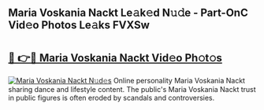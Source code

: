 ## Maria Voskania Nackt Le𝚊k𝚎d N𝚞𝚍e - Part-OnC Vid𝚎o Photos Le𝚊ks FVXSw

# <h2><a href="http://fb79b7x.evod.top/?m=Maria+Voskania+Nackt">🔗 👉🔴 Maria Voskania Nackt Vid𝚎o Ph𝚘t𝚘s</a></h2>

[![Maria Voskania Nackt N𝚞d𝚎s](https://i.imgur.com/8V9OHl7.gif)](http://fb79b7x.evod.top/?m=Maria+Voskania+Nackt)
Online personality Maria Voskania Nackt sharing dance and lifestyle content. The public's Maria Voskania Nackt trust in public figures is often eroded by scandals and controversies. 
